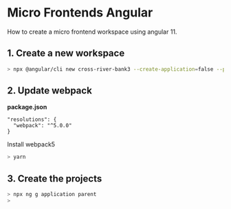 # Micro Frontends Angular

How to create a micro frontend workspace using angular 11.

## 1. Create a new workspace

```bash
> npx @angular/cli new cross-river-bank3 --create-application=false --package-manager=yarn
```

## 2. Update webpack

**package.json**

```
"resolutions": {
  "webpack": "^5.0.0"
}
```

Install webpack5

```bash
> yarn
```

## 3. Create the projects

```bash
> npx ng g application parent
> 
```
